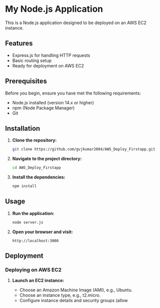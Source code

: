 # My Node.js Application

This is a Node.js application designed to be deployed on an AWS EC2 instance.

## Features

- Express.js for handling HTTP requests
- Basic routing setup
- Ready for deployment on AWS EC2

## Prerequisites

Before you begin, ensure you have met the following requirements:

- Node.js installed (version 14.x or higher)
- npm (Node Package Manager)
- Git

## Installation

1. **Clone the repository:**

    ```sh
    git clone https://github.com/gvjkumar2004/AWS_Deploy_Firstapp.git
    ```

2. **Navigate to the project directory:**

    ```sh
    cd AWS_Deploy_Firstapp
    ```

3. **Install the dependencies:**

    ```sh
    npm install
    ```

## Usage

1. **Run the application:**

    ```sh
    node server.js
    ```

2. **Open your browser and visit:**

    ```
    http://localhost:3000
    ```

## Deployment

### Deploying on AWS EC2

1. **Launch an EC2 instance:**

    - Choose an Amazon Machine Image (AMI), e.g., Ubuntu.
    - Choose an instance type, e.g., t2.micro.
    - Configure instance details and security groups (allow 
